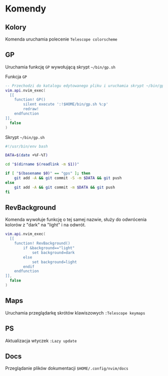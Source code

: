 # Komendy

## Kolory

Komenda uruchamia polecenie `Telescope colorscheme`

## GP

Uruchamia funkcję `GP` wywołującą skrypt `~/bin/gp.sh`

Funkcja `GP`

```lua
-- Przechodzi do katalogu edytowanego pliku i uruchamia skrypt ~/bin/gp.sh
vim.api.nvim_exec(
  [[
    function! GP()
        silent execute ':!$HOME/bin/gp.sh %:p'
        redraw!
    endfunction
]],
  false
)
```

Skrypt `~/bin/gp.sh`

```bash
#!/usr/bin/env bash

DATA=$(date +%F-%T)

cd "$(dirname $(readlink -m $1))"

if [ "$(basename $0)" == "gps" ]; then
    git add -A && git commit -S -m $DATA && git push
else
    git add -A && git commit -m $DATA && git push
fi
```

## RevBackground

Komenda wywołuje funkcję o tej samej nazwie, służy do odwrócenia kolorów z "dark" na "light" i na odwrót.

```lua
vim.api.nvim_exec(
  [[
    function! RevBackground()
        if &background=="light"
            set background=dark
        else
            set background=light
        endif
    endfunction
]],
  false
)
```

## Maps

Uruchamia przeglądarkę skrótów klawiszowych `:Telescope keymaps`

## PS

Aktualizacja wtyczek `:Lazy update`

## Docs

Przeglądanie plików dokumentacji `$HOME/.config/nvim/docs`
